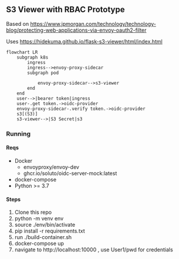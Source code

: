 ## S3 Viewer with RBAC Prototype

Based on https://www.jpmorgan.com/technology/technology-blog/protecting-web-applications-via-envoy-oauth2-filter

Uses https://hidekuma.github.io/flask-s3-viewer/html/index.html

``` mermaid
flowchart LR
    subgraph k8s
        ingress
        ingress-->envoy-proxy-sidecar
        subgraph pod
            
            envoy-proxy-sidecar-->s3-viewer
        end
    end
    user-->|bearer token|ingress
    user-.get token.->oidc-provider
    envoy-proxy-sidecar-.verify token.->oidc-provider
    s3[(S3)]
    s3-viewer-->|S3 Secret|s3
```

### Running

#### Reqs
* Docker
    * envoyproxy/envoy-dev
    * ghcr.io/soluto/oidc-server-mock:latest
* docker-compose
* Python >= 3.7


#### Steps


1. Clone this repo
1. python -m venv env
1. source ./env/bin/activate
1. pip install -r requirements.txt
1. run ./build-container.sh
1. docker-compose up
1. navigate to http://localhost:10000 , use User1/pwd for credentials
